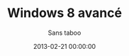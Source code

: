---
title: 'Windows 8 avancé'
subtitle: 'Sans taboo'
date: 2013-02-21 00:00:00
description: Pour exploiter tout le potentiel de Microsoft Windows 8, chaque utilisateur doit s'approprier un ensemble complexe d'outils. Cet ouvrage explique comment paramétrer, administrer et dépanner votre PC pour qu'il réponde à vos besoins, tant pour une utilisation professionnelle que familiale
featured_image: '/images/books/windows8-avance.jpg'
external_url: https://www.amazon.fr/gp/product/B00BGCYWHS
---